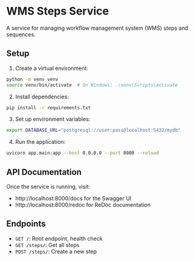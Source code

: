 # WMS Steps Service

A service for managing workflow management system (WMS) steps and sequences.

## Setup

1. Create a virtual environment:
```bash
python -m venv venv
source venv/bin/activate  # On Windows: .\venv\Scripts\activate
```

2. Install dependencies:
```bash
pip install -r requirements.txt
```

3. Set up environment variables:
```bash
export DATABASE_URL="postgresql://user:pass@localhost:5432/mydb"
```

4. Run the application:
```bash
uvicorn app.main:app --host 0.0.0.0 --port 8000 --reload
```

## API Documentation

Once the service is running, visit:
- http://localhost:8000/docs for the Swagger UI
- http://localhost:8000/redoc for ReDoc documentation

## Endpoints

- `GET /`: Root endpoint, health check
- `GET /steps/`: Get all steps
- `POST /steps/`: Create a new step